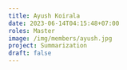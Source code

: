 ```yaml
---
title: Ayush Koirala
date: 2023-06-14T04:15:48+07:00
roles: Master
image: /img/members/ayush.jpg
project: Summarization
draft: false
---
```


